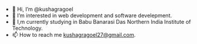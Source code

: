- 👋 Hi, I’m @kushagragoel
- 👀 I’m interested in web development and software develepment.
- 🏫 I,m currently studying in Babu Banarasi Das Northern India Institute of Technology. 
- 📫 How to reach me kushagragoel27@gmail.com.

<!---
kushagragoel27/kushagragoel27 is a ✨ special ✨ repository because its `README.md` (this file) appears on your GitHub profile.
You can click the Preview link to take a look at your changes.
--->

